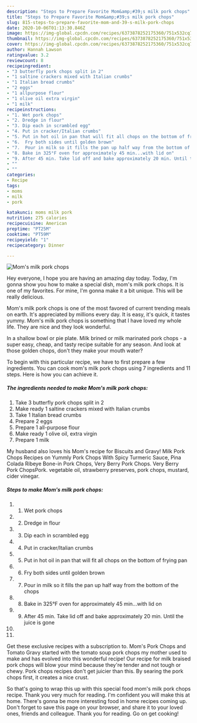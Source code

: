 ```yaml
---
description: "Steps to Prepare Favorite Mom&amp;#39;s milk pork chops"
title: "Steps to Prepare Favorite Mom&amp;#39;s milk pork chops"
slug: 815-steps-to-prepare-favorite-mom-and-39-s-milk-pork-chops
date: 2020-10-06T01:13:30.846Z
image: https://img-global.cpcdn.com/recipes/6373878252175360/751x532cq70/moms-milk-pork-chops-recipe-main-photo.jpg
thumbnail: https://img-global.cpcdn.com/recipes/6373878252175360/751x532cq70/moms-milk-pork-chops-recipe-main-photo.jpg
cover: https://img-global.cpcdn.com/recipes/6373878252175360/751x532cq70/moms-milk-pork-chops-recipe-main-photo.jpg
author: Hannah Lawson
ratingvalue: 3.2
reviewcount: 8
recipeingredient:
- "3 butterfly pork chops split in 2"
- "1 saltine crackers mixed with Italian crumbs"
- "1 Italian bread crumbs"
- "2 eggs"
- "1 allpurpose flour"
- "1 olive oil extra virgin"
- "1 milk"
recipeinstructions:
- "1. Wet pork chops"
- "2. Dredge in flour"
- "3. Dip each in scrambled egg"
- "4. Put in cracker/Italian crumbs"
- "5. Put in hot oil in pan that will fit all chops on the bottom of frying pan"
- "6.  Fry both sides until golden brown"
- "7.  Pour in milk so it fills the pan up half way from the bottom of the chops"
- "8. Bake in 325°F oven for approximately 45 min...with lid on"
- "9. After 45 min. Take lid off and bake approximately 20 min. Until the juice is gone"
- ""
- ""
categories:
- Recipe
tags:
- moms
- milk
- pork

katakunci: moms milk pork 
nutrition: 275 calories
recipecuisine: American
preptime: "PT25M"
cooktime: "PT59M"
recipeyield: "1"
recipecategory: Dinner

---
```



![Mom&#39;s milk pork chops](https://img-global.cpcdn.com/recipes/6373878252175360/751x532cq70/moms-milk-pork-chops-recipe-main-photo.jpg)

Hey everyone, I hope you are having an amazing day today. Today, I'm gonna show you how to make a special dish, mom&#39;s milk pork chops. It is one of my favorites. For mine, I'm gonna make it a bit unique. This will be really delicious.

Mom&#39;s milk pork chops is one of the most favored of current trending meals on earth. It's appreciated by millions every day. It is easy, it's quick, it tastes yummy. Mom&#39;s milk pork chops is something that I have loved my whole life. They are nice and they look wonderful.

In a shallow bowl or pie plate. Milk brined or milk marinated pork chops - a super easy, cheap, and tasty recipe suitable for any season. And look at those golden chops, don&#39;t they make your mouth water?


To begin with this particular recipe, we have to first prepare a few ingredients. You can cook mom&#39;s milk pork chops using 7 ingredients and 11 steps. Here is how you can achieve it.

<!--inarticleads1-->

##### The ingredients needed to make Mom&#39;s milk pork chops:

1. Take 3 butterfly pork chops split in 2
1. Make ready 1 saltine crackers mixed with Italian crumbs
1. Take 1 Italian bread crumbs
1. Prepare 2 eggs
1. Prepare 1 all-purpose flour
1. Make ready 1 olive oil, extra virgin
1. Prepare 1 milk


My husband also loves his Mom&#39;s recipe for Biscuits and Gravy! Milk Pork Chops Recipes on Yummly Pork Chops With Spicy Turmeric Sauce, Pina Colada Ribeye Bone-in Pork Chops, Very Berry Pork Chops. Very Berry Pork ChopsPork. vegetable oil, strawberry preserves, pork chops, mustard, cider vinegar. 

<!--inarticleads2-->

##### Steps to make Mom&#39;s milk pork chops:

1. 1. Wet pork chops
1. 2. Dredge in flour
1. 3. Dip each in scrambled egg
1. 4. Put in cracker/Italian crumbs
1. 5. Put in hot oil in pan that will fit all chops on the bottom of frying pan
1. 6.  Fry both sides until golden brown
1. 7.  Pour in milk so it fills the pan up half way from the bottom of the chops
1. 8. Bake in 325°F oven for approximately 45 min...with lid on
1. 9. After 45 min. Take lid off and bake approximately 20 min. Until the juice is gone
1. 
1. 


Get these exclusive recipes with a subscription to. Mom&#39;s Pork Chops and Tomato Gravy started with the tomato soup pork chops my mother used to make and has evolved into this wonderful recipe! Our recipe for milk braised pork chops will blow your mind because they&#39;re tender and not tough or chewy. Pork chops recipes don&#39;t get juicier than this. By searing the pork chops first, it creates a nice crust. 

So that's going to wrap this up with this special food mom&#39;s milk pork chops recipe. Thank you very much for reading. I'm confident you will make this at home. There's gonna be more interesting food in home recipes coming up. Don't forget to save this page on your browser, and share it to your loved ones, friends and colleague. Thank you for reading. Go on get cooking!
